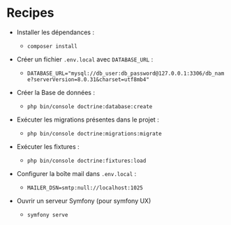 # Recipes
- Installer les dépendances : 
	- `composer install`
- Créer un fichier ``.env.local`` avec ``DATABASE_URL`` :
	- `DATABASE_URL="mysql://db_user:db_password@127.0.0.1:3306/db_name?serverVersion=8.0.31&charset=utf8mb4"`
- Créer la Base de données : 
	- `php bin/console doctrine:database:create`
- Exécuter les migrations présentes dans le projet : 
	- `php bin/console doctrine:migrations:migrate`
- Exécuter les fixtures : 
	- `php bin/console doctrine:fixtures:load`
- Configurer la boîte mail dans `.env.local` :
	- ``MAILER_DSN=smtp:null://localhost:1025``

- Ouvrir un serveur Symfony (pour symfony UX)
	- `symfony serve`